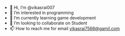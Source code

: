 - 👋 Hi, I’m @vikasrai007
- 👀 I’m interested in programming
- 🌱 I’m currently learning game development 
- 💞️ I’m looking to collaborate on Student
- 📫 How to reach me for email vikasrai7566@gamil.com

<!---
vikasrai007/vikasrai007 is a ✨ special ✨ repository because its `README.md` (this file) appears on your GitHub profile.
You can click the Preview link to take a look at your changes.
--->

